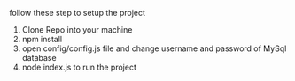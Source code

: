 follow these step to setup the project
1) Clone Repo into your machine
2) npm install
3) open config/config.js file and change username and password of MySql database
4) node index.js to run the project
